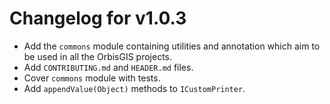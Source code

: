 # Changelog for v1.0.3

+ Add the `commons` module containing utilities and annotation which aim to be used in all the OrbisGIS projects.
+ Add `CONTRIBUTING.md` and `HEADER.md` files.
+ Cover `commons` module with tests.
+ Add `appendValue(Object)` methods to `ICustomPrinter`.